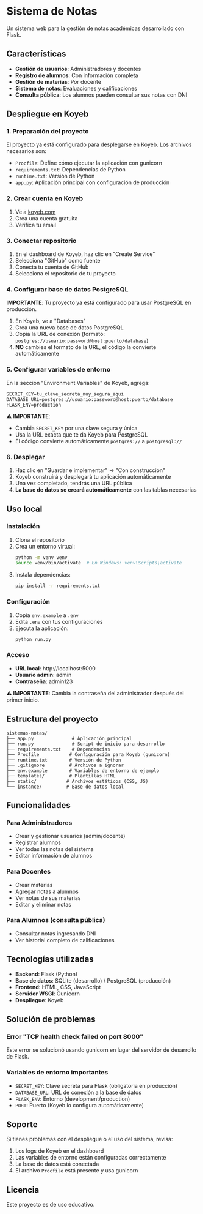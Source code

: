 # Sistema de Notas

Un sistema web para la gestión de notas académicas desarrollado con Flask.

## Características

- **Gestión de usuarios**: Administradores y docentes
- **Registro de alumnos**: Con información completa
- **Gestión de materias**: Por docente
- **Sistema de notas**: Evaluaciones y calificaciones
- **Consulta pública**: Los alumnos pueden consultar sus notas con DNI

## Despliegue en Koyeb

### 1. Preparación del proyecto

El proyecto ya está configurado para desplegarse en Koyeb. Los archivos necesarios son:

- `Procfile`: Define cómo ejecutar la aplicación con gunicorn
- `requirements.txt`: Dependencias de Python
- `runtime.txt`: Versión de Python
- `app.py`: Aplicación principal con configuración de producción

### 2. Crear cuenta en Koyeb

1. Ve a [koyeb.com](https://koyeb.com)
2. Crea una cuenta gratuita
3. Verifica tu email

### 3. Conectar repositorio

1. En el dashboard de Koyeb, haz clic en "Create Service"
2. Selecciona "GitHub" como fuente
3. Conecta tu cuenta de GitHub
4. Selecciona el repositorio de tu proyecto

### 4. Configurar base de datos PostgreSQL

**IMPORTANTE**: Tu proyecto ya está configurado para usar PostgreSQL en producción.

1. En Koyeb, ve a "Databases"
2. Crea una nueva base de datos PostgreSQL
3. Copia la URL de conexión (formato: `postgres://usuario:password@host:puerto/database`)
4. **NO** cambies el formato de la URL, el código la convierte automáticamente

### 5. Configurar variables de entorno

En la sección "Environment Variables" de Koyeb, agrega:

```
SECRET_KEY=tu_clave_secreta_muy_segura_aqui
DATABASE_URL=postgres://usuario:password@host:puerto/database
FLASK_ENV=production
```

**⚠️ IMPORTANTE**: 
- Cambia `SECRET_KEY` por una clave segura y única
- Usa la URL exacta que te da Koyeb para PostgreSQL
- El código convierte automáticamente `postgres://` a `postgresql://`

### 6. Desplegar

1. Haz clic en "Guardar e implementar" → "Con construcción"
2. Koyeb construirá y desplegará tu aplicación automáticamente
3. Una vez completado, tendrás una URL pública
4. **La base de datos se creará automáticamente** con las tablas necesarias

## Uso local

### Instalación

1. Clona el repositorio
2. Crea un entorno virtual:
   ```bash
   python -m venv venv
   source venv/bin/activate  # En Windows: venv\Scripts\activate
   ```
3. Instala dependencias:
   ```bash
   pip install -r requirements.txt
   ```

### Configuración

1. Copia `env.example` a `.env`
2. Edita `.env` con tus configuraciones
3. Ejecuta la aplicación:
   ```bash
   python run.py
   ```

### Acceso

- **URL local**: http://localhost:5000
- **Usuario admin**: admin
- **Contraseña**: admin123

**⚠️ IMPORTANTE**: Cambia la contraseña del administrador después del primer inicio.

## Estructura del proyecto

```
sistemas-notas/
├── app.py              # Aplicación principal
├── run.py              # Script de inicio para desarrollo
├── requirements.txt    # Dependencias
├── Procfile           # Configuración para Koyeb (gunicorn)
├── runtime.txt        # Versión de Python
├── .gitignore         # Archivos a ignorar
├── env.example        # Variables de entorno de ejemplo
├── templates/         # Plantillas HTML
├── static/           # Archivos estáticos (CSS, JS)
└── instance/         # Base de datos local
```

## Funcionalidades

### Para Administradores
- Crear y gestionar usuarios (admin/docente)
- Registrar alumnos
- Ver todas las notas del sistema
- Editar información de alumnos

### Para Docentes
- Crear materias
- Agregar notas a alumnos
- Ver notas de sus materias
- Editar y eliminar notas

### Para Alumnos (consulta pública)
- Consultar notas ingresando DNI
- Ver historial completo de calificaciones

## Tecnologías utilizadas

- **Backend**: Flask (Python)
- **Base de datos**: SQLite (desarrollo) / PostgreSQL (producción)
- **Frontend**: HTML, CSS, JavaScript
- **Servidor WSGI**: Gunicorn
- **Despliegue**: Koyeb

## Solución de problemas

### Error "TCP health check failed on port 8000"
Este error se solucionó usando gunicorn en lugar del servidor de desarrollo de Flask.

### Variables de entorno importantes
- `SECRET_KEY`: Clave secreta para Flask (obligatoria en producción)
- `DATABASE_URL`: URL de conexión a la base de datos
- `FLASK_ENV`: Entorno (development/production)
- `PORT`: Puerto (Koyeb lo configura automáticamente)

## Soporte

Si tienes problemas con el despliegue o el uso del sistema, revisa:

1. Los logs de Koyeb en el dashboard
2. Las variables de entorno están configuradas correctamente
3. La base de datos está conectada
4. El archivo `Procfile` está presente y usa gunicorn

## Licencia

Este proyecto es de uso educativo.
